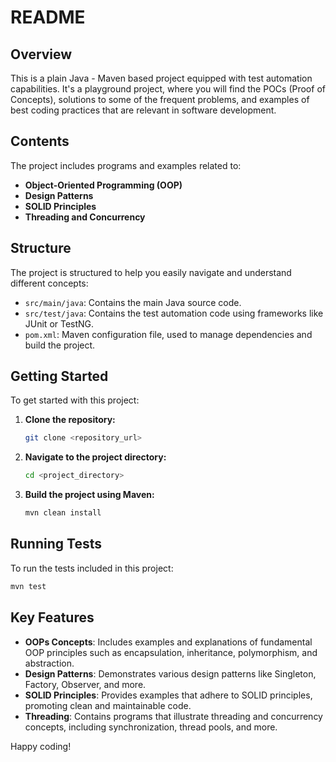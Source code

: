 # README

## Overview
This is a plain Java - Maven based project equipped with test automation capabilities. It's a playground project, where you will find the POCs (Proof of Concepts), solutions to some of the frequent problems, and examples of best coding practices that are relevant in software development.

## Contents
The project includes programs and examples related to:

- **Object-Oriented Programming (OOP)**
- **Design Patterns**
- **SOLID Principles**
- **Threading and Concurrency**

## Structure
The project is structured to help you easily navigate and understand different concepts:

- `src/main/java`: Contains the main Java source code.
- `src/test/java`: Contains the test automation code using frameworks like JUnit or TestNG.
- `pom.xml`: Maven configuration file, used to manage dependencies and build the project.

## Getting Started
To get started with this project:

1. **Clone the repository:**
   ```sh
   git clone <repository_url>
   ```
2. **Navigate to the project directory:**
   ```sh
   cd <project_directory>
   ```
3. **Build the project using Maven:**
   ```sh
   mvn clean install
   ```

## Running Tests
To run the tests included in this project:

```sh
mvn test
```

## Key Features
- **OOPs Concepts**: Includes examples and explanations of fundamental OOP principles such as encapsulation, inheritance, polymorphism, and abstraction.
- **Design Patterns**: Demonstrates various design patterns like Singleton, Factory, Observer, and more.
- **SOLID Principles**: Provides examples that adhere to SOLID principles, promoting clean and maintainable code.
- **Threading**: Contains programs that illustrate threading and concurrency concepts, including synchronization, thread pools, and more.

Happy coding!
